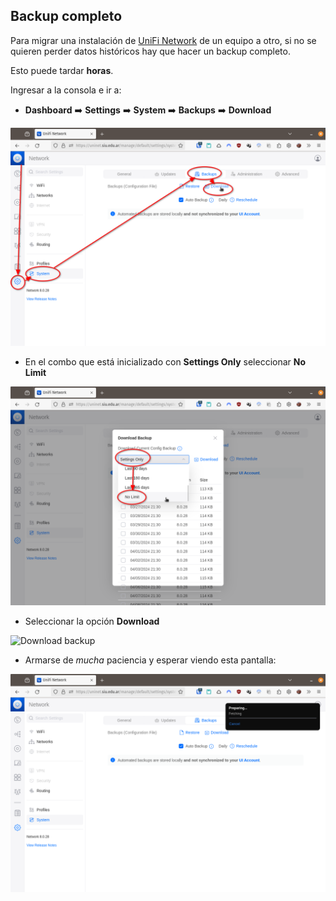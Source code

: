 ## Backup completo

Para migrar una instalación de [UniFi Network](UniFi_Network.md) de un equipo a
otro, si no se quieren perder datos históricos hay que hacer un backup completo.

Esto puede tardar **horas**.

Ingresar a la consola e ir a:
* **Dashboard** :arrow_right: **Settings** :arrow_right: **System**
:arrow_right: **Backups** :arrow_right: **Download**

![Download backup](img/unifi/netapp-settingsSystemBackupsDownload.png)

* En el combo que está inicializado con **Settings Only** seleccionar **No
Limit**

![No limit history](img/unifi/netapp-settingsSystemBackupsDownloadNoLimit.png)

* Seleccionar la opción **Download**

![Download
backup](img/unifi/netapp-settingsSystemBackupsDownloadNoLimitDownload.png)

* Armarse de _mucha_ paciencia y esperar viendo esta pantalla:

![Download fetching](img/unifi/netapp-settingsSystemBackupsDownloadFetching.png)

